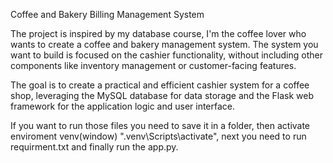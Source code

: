 Coffee and Bakery Billing Management System

The project is inspired by my database course, 
I'm the coffee lover who wants to create a coffee and bakery management system.
The system you want to build is focused on the cashier functionality, 
without including other components like inventory management or customer-facing features.

The goal is to create a practical and efficient cashier system for a coffee shop,
leveraging the MySQL database for data storage and the Flask web framework for the application logic and user interface.

If you want to run those files you need to save it in a folder,
then activate enviroment venv(window) ".venv\Scripts\activate",
next you need to run requirment.txt and finally run the app.py.
